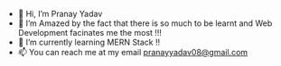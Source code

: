 - 👋 Hi, I’m Pranay Yadav
- 👀 I’m Amazed by the fact that there is so much to be learnt and Web Development facinates me the most !!!
- 🌱 I’m currently learning MERN Stack !!
- 📫 You can reach me at my email pranayyadav08@gmail.com

<!---
gh0sty02/gh0sty02 is a ✨ special ✨ repository because its `README.md` (this file) appears on your GitHub profile.
You can click the Preview link to take a look at your changes.
--->

